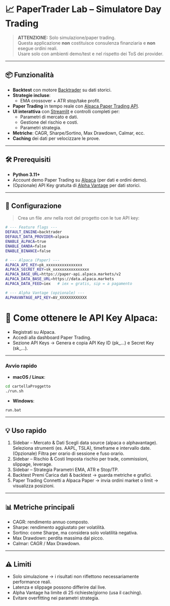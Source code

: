 # 📈 PaperTrader Lab – Simulatore Day Trading

> **ATTENZIONE:** Solo simulazione/paper trading.  
> Questa applicazione **non** costituisce consulenza finanziaria e **non** esegue ordini reali.  
> Usare solo con ambienti demo/test e nel rispetto dei ToS dei provider.

---

## 📦 Funzionalità

- **Backtest** con motore [Backtrader](https://www.backtrader.com/) su dati storici.
- **Strategie incluse**:
  - EMA crossover + ATR stop/take profit.
- **Paper Trading** in tempo reale con [Alpaca Paper Trading API](https://alpaca.markets/).
- **UI interattiva** con [Streamlit](https://streamlit.io/) e controlli completi per:
  - Parametri di mercato e dati.
  - Gestione del rischio e costi.
  - Parametri strategia.
- **Metriche**: CAGR, Sharpe/Sortino, Max Drawdown, Calmar, ecc.
- **Caching** dei dati per velocizzare le prove.

---

## 🛠 Prerequisiti

- **Python 3.11+**
- Account demo Paper Trading su [Alpaca](https://alpaca.markets/) (per dati e ordini demo).
- (Opzionale) API Key gratuita di [Alpha Vantage](https://www.alphavantage.co/) per dati storici.

---

## 🔑 Configurazione

>Crea un file .env nella root del progetto con le tue API key:

```bash
# --- Feature flags ---
DEFAULT_ENGINE=backtrader
DEFAULT_DATA_PROVIDER=alpaca
ENABLE_ALPACA=true
ENABLE_OANDA=false
ENABLE_BINANCE=false

# --- Alpaca (Paper) ---
ALPACA_API_KEY=pk_xxxxxxxxxxxxxxxx
ALPACA_SECRET_KEY=sk_xxxxxxxxxxxxxxxx
ALPACA_BASE_URL=https://paper-api.alpaca.markets/v2
ALPACA_DATA_BASE_URL=https://data.alpaca.markets
ALPACA_DATA_FEED=iex   # iex = gratis, sip = a pagamento

# --- Alpha Vantage (opzionale) ---
ALPHAVANTAGE_API_KEY=AV_XXXXXXXXXXXX
```

# 📌 Come ottenere le API Key Alpaca:

- Registrati su Alpaca.
- Accedi alla dashboard Paper Trading.
- Sezione API Keys → Genera e copia API Key ID (pk_...) e Secret Key (sk_...).

---

### Avvio rapido

- **macOS / Linux**:

```bash
cd cartellaProggetto
./run.sh
```

- **Windows**:

```bash
run.bat
```

---

## 💡 Uso rapido

1. Sidebar – Mercato & Dati
    Scegli data source (alpaca o alphavantage).
    Seleziona strumenti (es. AAPL, TSLA), timeframe e intervallo date.
    (Opzionale) Filtra per orario di sessione e fuso orario.
2. Sidebar – Rischio & Costi
    Imposta rischio per trade, commissioni, slippage, leverage.
3. Sidebar – Strategia
    Parametri EMA, ATR e Stop/TP.
4. Backtest
    Premi Carica dati & backtest → guarda metriche e grafici.
5. Paper Trading
    Connetti a Alpaca Paper → invia ordini market o limit → visualizza posizioni.

---

## 📊 Metriche principali

- CAGR: rendimento annuo composto.
- Sharpe: rendimento aggiustato per volatilità.
- Sortino: come Sharpe, ma considera solo volatilità negativa.
- Max Drawdown: perdita massima dal picco.
- Calmar: CAGR / Max Drawdown.

---

## ⚠️ Limiti

- Solo simulazione → i risultati non riflettono necessariamente performance reali.
- Latenza e slippage possono differire dal live.
- Alpha Vantage ha limite di 25 richieste/giorno (usa il caching).
- Evitare overfitting nei parametri strategia.
